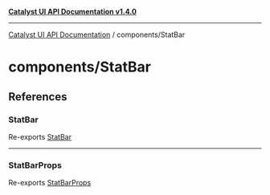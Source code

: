 [**Catalyst UI API Documentation v1.4.0**](../../README.md)

---

[Catalyst UI API Documentation](../../README.md) / components/StatBar

# components/StatBar

## References

### StatBar

Re-exports [StatBar](StatBar/functions/StatBar.md)

---

### StatBarProps

Re-exports [StatBarProps](StatBar/interfaces/StatBarProps.md)
